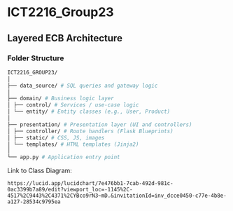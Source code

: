 # ICT2216_Group23

## Layered ECB Architecture

### Folder Structure
```bash
ICT2216_GROUP23/
│
├── data_source/ # SQL queries and gateway logic
│
├── domain/ # Business logic layer
│ ├── control/ # Services / use-case logic
│ └── entity/ # Entity classes (e.g., User, Product)
│
├── presentation/ # Presentation layer (UI and controllers)
│ ├── controller/ # Route handlers (Flask Blueprints)
│ ├── static/ # CSS, JS, images
│ └── templates/ # HTML templates (Jinja2)
│
└── app.py # Application entry point
```
Link to Class Diagram:

    https://lucid.app/lucidchart/7e476bb1-7cab-492d-981c-0ac3399b7a89/edit?viewport_loc=-1145%2C-4517%2C9443%2C4371%2CYBco9rN3~mD.&invitationId=inv_dcce0450-c77e-4b8e-a127-28534c9795ea